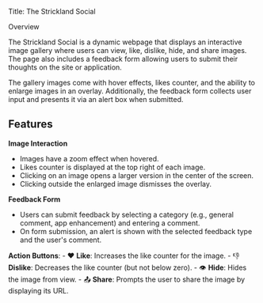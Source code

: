 Title: The Strickland Social

Overview

The Strickland Social is a dynamic webpage that displays an interactive image gallery where users can view, like, dislike, hide, and share images. The page also includes a feedback form allowing users to submit their thoughts on the site or application. 

The gallery images come with hover effects, likes counter, and the ability to enlarge images in an overlay. Additionally, the feedback form collects user input and presents it via an alert box when submitted.

## Features

 **Image Interaction**
   - Images have a zoom effect when hovered.
   - Likes counter is displayed at the top right of each image.
   - Clicking on an image opens a larger version in the center of the screen.
   - Clicking outside the enlarged image dismisses the overlay.

 **Feedback Form**
   - Users can submit feedback by selecting a category (e.g., general comment, app enhancement) and entering a comment.
   - On form submission, an alert is shown with the selected feedback type and the user's comment.


 **Action Buttons**:
     - ❤️ **Like**: Increases the like counter for the image.
     - 👎 **Dislike**: Decreases the like counter (but not below zero).
     - 👁️ **Hide**: Hides the image from view.
     - 📤 **Share**: Prompts the user to share the image by displaying its URL.